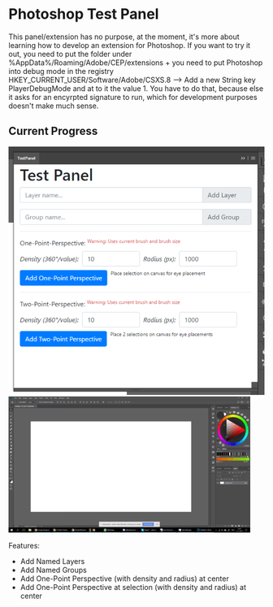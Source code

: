 # Photoshop Test Panel
This panel/extension has no purpose, at the moment, it's more about learning how to develop an extension for Photoshop. If you want to try it out, you need to put the folder under %AppData%/Roaming/Adobe/CEP/extensions + you need to put Photoshop into debug mode in the registry HKEY_CURRENT_USER/Software/Adobe/CSXS.8 --> Add a new String key PlayerDebugMode and at to it the value 1.
You have to do that, because else it asks for an encyrpted signature to run, which for development purposes doesn't make much sense.

## Current Progress
![alt text](https://github.com/Zmote/PhotoshopTestPanel/blob/master/screenshots/testpanel.png)
![alt text](https://github.com/Zmote/PhotoshopTestPanel/blob/master/screenshots/animatedExample.gif)

Features:
- Add Named Layers
- Add Named Groups
- Add One-Point Perspective (with density and radius) at center
- Add One-Point Perspective at selection (with density and radius) at center

